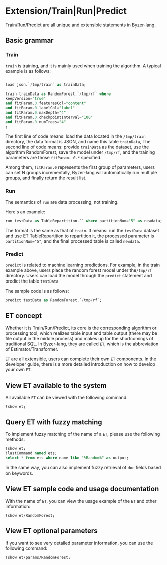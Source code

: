 # Extension/Train|Run|Predict

Train/Run/Predict are all unique and extensible statements in Byzer-lang.

## Basic grammar

### Train

`train`  is training, and it is mainly used when training the algorithm. A typical example is as follows:

```sql

load json.`/tmp/train` as trainData;

train trainData as RandomForest.`/tmp/rf` where
keepVersion="true"
and fitParam.0.featuresCol="content"
and fitParam.0.labelCol="label"
and fitParam.0.maxDepth="4"
and fitParam.0.checkpointInterval="100"
and fitParam.0.numTrees="4"
;
```




The first line of code means: load the data located in the `/tmp/train` directory, the data format is JSON, and name this table `trainData`,
The second line of code means: provide `trainData` as the dataset, use the algorithm RandomForest, save the model under `/tmp/rf`, and the training parameters are those `fitParam. 0.*` specified.


Among them, `fitParam.0` represents the first group of parameters, users can set N groups incrementally, Byzer-lang will automatically run multiple groups, and finally return the result list.

### Run

The semantics of `run` are data processing, not training.

Here's an example:

```sql
run testData as TableRepartition.`` where partitionNum="5" as newdata;
```

The format is the same as that of `train`. It means: run the `testData` dataset and use ET TableRepartition to repartition it, the processed parameter is `partitionNum="5"`, and the final processed table is called `newdata`.


### Predict

`predict` is related to machine learning predictions. For example, in the train example above, users place the random forest model under the`/tmp/rf` directory. Users can load the model through the `predict` statement and predict the table `testData`.

The sample code is as follows:

```sql
predict testData as RandomForest.`/tmp/rf`;
```


## ET concept

Whether it is Train/Run/Predict, its core is the corresponding algorithm or processing tool, which realizes table input and table output (there may be file output in the middle process) and makes up for the shortcomings of traditional SQL.
In Byzer-lang, they are called `ET`, which is the abbreviation of Estimator/Transformer.

`ET` are all extensible, users can complete their own `ET` components. In the developer guide, there is a more detailed introduction on how to develop your own `ET`.

## View ET available to the system

All available `ET` can be viewed with the following command:

```
!show et;
```

## Query ET with fuzzy matching

To implement fuzzy matching of the name of a `ET`, please use the following methods:

```sql
!show et;
!lastCommand named ets;
select * from ets where name like "%Random%" as output;
```

In the same way, you can also implement fuzzy retrieval of `doc` fields based on keywords.

## View ET sample code and usage documentation

With the name of `ET`, you can view the usage example of the `ET` and other information:

```
!show et/RandomForest;
```

## View ET optional parameters

If you want to see very detailed parameter information, you can use the following command:

```
!show et/params/RandomForest;
```








